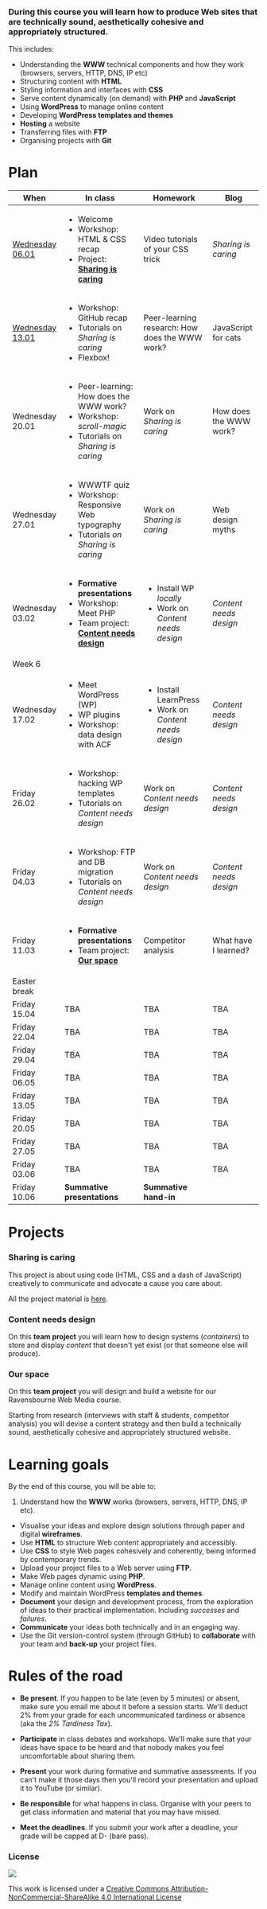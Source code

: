 ### During this course you will learn how to produce Web sites that are technically sound, aesthetically cohesive and appropriately structured.

This includes:

* Understanding the **WWW** technical components and how they work (browsers, servers, HTTP, DNS, IP etc)
* Structuring content with **HTML**
* Styling information and interfaces with **CSS**
* Serve content dynamically (on demand) with **PHP** and **JavaScript**
* Using **WordPress** to manage online content  
* Developing **WordPress templates and themes**
* **Hosting** a website
* Transferring files with **FTP**  
* Organising projects with **Git**

<!--* **Project management** basics: listing and prioritising tasks, tracking and evaluating progress, getting things done-->


# Plan

When | In class | Homework | Blog 
---- | -------- | -------- | ----
[Wednesday<br>06.01](sessions/01)| <ul><li>Welcome <li>Workshop: HTML & CSS recap <li>Project: [**Sharing is caring**](#sharing-is-caring) | Video tutorials of your CSS trick | *Sharing is caring*
[Wednesday<br>13.01](sessions/02)| <ul><li>Workshop: GitHub recap <li>Tutorials on *Sharing is caring* <li>Flexbox! | Peer-learning research: How does the WWW work? | JavaScript for cats
Wednesday<br>20.01| <ul><li>Peer-learning: How does the WWW work? <li>Workshop: *scroll-magic* <li>Tutorials on *Sharing is caring* | Work on *Sharing is caring* | How does the WWW work?
Wednesday<br>27.01| <ul><li>WWWTF quiz <li>Workshop: Responsive Web typography <li>Tutorials *on Sharing is caring* | Work on *Sharing is caring* | Web design myths
Wednesday<br>03.02| <ul><li>**Formative presentations** <li>Workshop: Meet PHP <li>Team project: [**Content needs design**](#content-needs-design) | <ul><li>Install WP *locally* <li>Work on *Content needs design* | *Content needs design* 
Week 6| | | 
Wednesday<br>17.02| <ul><li>Meet WordPress (WP) <li>WP plugins <li>Workshop: data design with ACF | <ul><li>Install LearnPress <li>Work on *Content needs design* | *Content needs design*  
Friday<br>26.02| <ul><li>Workshop: hacking WP templates <li>Tutorials on *Content needs design* | Work on *Content needs design* | *Content needs design* 
Friday<br>04.03| <ul><li>Workshop: FTP and DB migration <li>Tutorials on *Content needs design* | Work on *Content needs design* | *Content needs design* 
Friday<br>11.03| <ul><li>**Formative presentations** <li>Team project: [**Our space**](#our-space) | Competitor analysis | What have I learned?
Easter break| | | 
Friday<br>15.04| TBA | TBA | TBA
Friday<br>22.04| TBA | TBA | TBA 
Friday<br>29.04| TBA | TBA | TBA 
Friday<br>06.05| TBA | TBA | TBA 
Friday<br>13.05| TBA | TBA | TBA 
Friday<br>20.05| TBA | TBA | TBA 
Friday<br>27.05| TBA | TBA | TBA 
Friday<br>03.06| TBA | TBA | TBA 
Friday<br>10.06| **Summative presentations** |  **Summative hand-in** | 


# Projects

### Sharing is caring

This project is about using code (HTML, CSS and a dash of JavaScript) creatively to communicate and advocate a cause you care about.

All the project material is [here](projects/sharing-is-caring).

### Content needs design

On this **team project** you will learn how to design systems (*containers*) to store and display *content* that doesn't yet exist (or that someone else will produce).   

<!--All the project material is [here](projects/).-->

### Our space

On this **team project** you will design and build a website for our Ravensbourne Web Media course.

Starting from research (interviews with staff & students, competitor analysis) you will devise a content strategy and then build a technically sound, aesthetically cohesive and appropriately structured website.

<!--All the project material is [here](projects/).-->


# Learning goals

By the end of this course, you will be able to:

1. Understand how the **WWW** works (browsers, servers, HTTP, DNS, IP etc).
* Visualise your ideas and explore design solutions through paper and digital **wireframes**.
* Use **HTML** to structure Web content appropriately and accessibly.  
* Use **CSS** to style Web pages cohesively and coherently, being informed by contemporary trends. 
* Upload your project files to a Web server using **FTP**.
* Make Web pages dynamic using **PHP**.
* Manage online content using **WordPress**.
* Modify and maintain WordPress **templates and themes**.
* **Document** your design and development process, from the exploration of ideas to their practical implementation. Including *successes* and *failures*.
* **Communicate** your ideas both technically and in an engaging way.
* Use the Git version-control system (through GitHub) to **collaborate** with your team and **back-up** your project files.


# Rules of the road

* **Be present**. If you happen to be late (even by 5 minutes) or absent, make sure you email me about it before a session starts. We'll deduct 2% from your grade for each uncommunicated tardiness or absence (aka the *2% Tardiness Tax*).

* **Participate** in class debates and workshops. We'll make sure that your ideas have space to be heard and that nobody makes you feel uncomfortable about sharing them.

* **Present** your work during formative and summative assessments. If you can't make it those days then you'll record your presentation and upload it to YouTube (or similar).

* **Be responsible** for what happens in class. Organise with your peers to get class information and material that you may have missed.

* **Meet the deadlines**. If you submit your work after a deadline, your grade will be capped at D- (bare pass).


### License

[![](https://i.creativecommons.org/l/by-nc-sa/4.0/88x31.png)](http://creativecommons.org/licenses/by-nc-sa/4.0)

This work is licensed under a [Creative Commons Attribution-NonCommercial-ShareAlike 4.0 International License ](http://creativecommons.org/licenses/by-nc-sa/4.0)